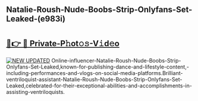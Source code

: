 ## Natalie-Roush-Nude-Boobs-Strip-Onlyfans-Set-Leaked-(e983i)


# <h2><a href="https://mediaupload.pro?-19M">🔗👉 🔴 Private-P𝚑ot𝚘𝚜-V𝚒d𝚎o</a></h2>

[![NEW UPDATED](https://i.imgur.com/0qMVB7G.gif)](https://mediaupload.pro?-19M)
Online-influencer-Natalie-Roush-Nude-Boobs-Strip-Onlyfans-Set-Leaked,known-for-publishing-dance-and-lifestyle-content,-including-performances-and-vlogs-on-social-media-platforms.Brilliant-ventriloquist-assistant-Natalie-Roush-Nude-Boobs-Strip-Onlyfans-Set-Leaked,celebrated-for-their-exceptional-abilities-and-accomplishments-in-assisting-ventriloquists.  